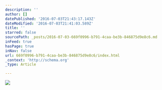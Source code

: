 ```yaml
---
description: ''
author: []
datePublished: '2016-07-03T21:43:17.143Z'
dateModified: '2016-07-03T21:41:03.589Z'
title: ''
starred: false
sourcePath: _posts/2016-07-03-669f0996-b791-4caa-be3b-846875d9e8c6.md
inFeed: true
hasPage: true
inNav: false
url: 669f0996-b791-4caa-be3b-846875d9e8c6/index.html
_context: 'http://schema.org'
_type: Article

---
```

![](https://the-grid-user-content.s3-us-west-2.amazonaws.com/be3ccf5f-ca5b-42a0-a8eb-e315e71ecbe6.jpg)